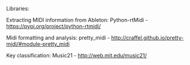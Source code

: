 Libraries:

Extracting MIDI information from Ableton: 
Python-rtMidi - https://pypi.org/project/python-rtmidi/

Midi formatting and analysis:
pretty_midi - http://craffel.github.io/pretty-midi/#module-pretty_midi

Key classification:
Music21 - http://web.mit.edu/music21/ 
